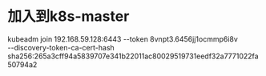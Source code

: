 
# 加入到k8s-master
kubeadm join 192.168.59.128:6443 --token 8vnpt3.6456jj1ocmmp6i8v \
    --discovery-token-ca-cert-hash sha256:265a3cff94a5839707e341b22011ac80029519731eedf32a7771022fa50794a2
